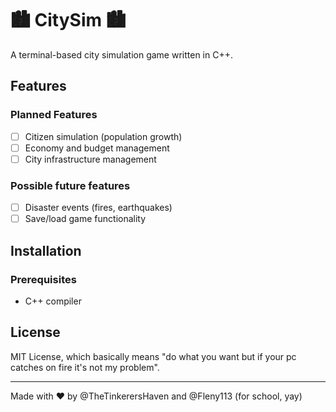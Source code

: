 # 🏙️ CitySim 🏙️
A terminal-based city simulation game written in C++.

## Features

### Planned Features
- [ ] Citizen simulation (population growth)
- [ ] Economy and budget management
- [ ] City infrastructure management

### Possible future features
- [ ] Disaster events (fires, earthquakes)
- [ ] Save/load game functionality

## Installation

### Prerequisites
- C++ compiler

## License
MIT License, which basically means "do what you want but if your pc catches on fire it's not my problem".

---

Made with ❤️ by @TheTinkerersHaven and @Fleny113 (for school, yay)
